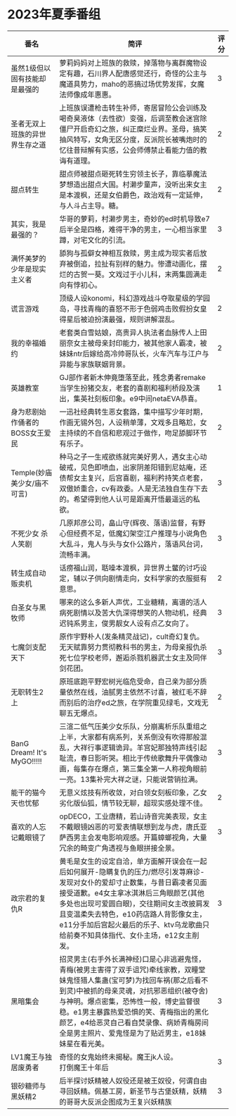 # 2023年夏季番组

| 番名                         | 简评                                                                                                                                                                                          | 评分 |
|----------------------------|---------------------------------------------------------------------------------------------------------------------------------------------------------------------------------------------|----|
| 虽然1级但以固有技能却是最强的            | 萝莉妈妈对上班族的救赎，掉落物与离群魔物设定有趣，石川界人配唐感觉还行，奇怪的公主与魔道具势力，maho的恶搞过场优势发挥，女魔法师像成年惠惠。<br>                                                                                                                | 3  |
| 圣者无双上班族的异世界生存之道            |  上班族误遭枪击转生补师，寄居冒险公会训练及喝奇臭液体（去性欲）变强，后调至教会迷宫除僵尸开启奇幻之旅，纠正糜烂业界。圣母，搞笑抽风特写，女角无区分度，反派院长被嘴炮时的忆往昔辩解有实感，公会师傅禁止看能力值的教诲有道理。<br>                                                                         | 2  |
| 甜点转生                       | 甜点师被甜点砸死转生穷领主长子，靠临摹魔法梦想造出甜点大国。村濑步童声，没听出来女主是本渡枫，还是女伯爵色，政治戏有一定延伸，与人斗占主导。糖。<br>                                                                                                                | 2  |
| 其实，我是最强的？                  | 华哥的萝莉，村濑步男主，奇妙的ed时机导致e7后半全是四格，难得干净的男主，一心相当家里蹲，对宅文化的引流。<br>                                                                                                                                  | 3  |
| 满怀美梦的少年是现实主义者              | 舔狗与孤僻女神相互救赎，男主成为现实者后放弃被倒追，拉扯有别样的魅力。惨遭动画化，摆烂的古贺一葵。文戏过于小儿科，末两集圆满走向有悖初心。<br>                                                                                                                   | 2  |
| 谎言游戏                       | 顶级人设konomi，科幻游戏战斗夺取星级的学园岛，寻找青梅的喜怒不形于色弱鸡击败假扮女皇得星后被迫扮演最强，规则讲解混乱。<br>                                                                                                                          | 2  |
| 我的幸福婚约                     | 老套类白雪姑娘，高贵异人执法者血脉传人上田丽奈女主被母亲封印能力，被其他家人霸凌，被妹妹ntr后嫁给高冷帅哥队长，火车汽车与江户与异能与家族联姻背景。<br>                                                                                                             | 2  |
| 英雄教室                       | GJ部作者新木伸竟堕落至此，残念勇者remake当学生扮猪交友，老套的喜剧和福利桥段及演出，集英社刻板印象。e9中间netaEVA恭喜。<br>                                                                                                                    | 1  |
| 身为悲剧始作俑者的BOSS女王爱民          | 一迅社经典转生恶女套路，集中描写少年时期，作画无锡外包，人设稍单薄，文戏多且略尬，女主持续的不自信和悲观过于做作，吻足舔脚环节有乐子。<br>                                                                                                                     | 2  |
| Temple(妙庙美少女/庙不可言)         | 种马之子一生戒欲练就完美好男人，遇女主心动破戒，见色即喷血，出家阴差阳错到尼姑庵，还债帮女主复兴，后宫喜剧，福利矜持笑点老套，双傲娇重合，cv有政委。人是无法独自生存下去的。希望得到他人认可是距离开悟最遥远的私欲。<br>                                                                             | 3  |
| 不死少女 杀人笑剧                  | 几原邦彦公司，畠山守(辉夜、落语)监督，有野心但经费不足，低魔幻架空江户推理与小说角色大乱斗，鬼人与头与女仆公路片，落语风台词，流畅丰满。<br>                                                                                                                   | 3  |
| 转生成自动贩卖机                   | 话痨福山润，聒噪本渡枫，异世界土鳖的讨巧设定，辅以子供向剧情走向，女科学家的衣服挺有意思。<br>                                                                                                                                           | 2  |
| 白圣女与黑牧师                    | 哪来的这么多新人声优，工业糖精，离谱的活人病死剧情以及苦大仇深得想笑的人物动机，经典迟钝系男主，俊男靓女人设有点乙女向了。<br>                                                                                                                           | 3  |
| 七魔剑支配天下                    | 原作宇野朴人(发条精灵战记)，cult奇幻复仇。<br>无天赋靠努力贯彻教科书的男主，为母亲报仇杀死七位学校老师，邂逅杀戮机器武士女主及同伴剑花团。                                                                                                                  | 3  |
| 无职转生2 上                    | 原班底跑平野宏树光临危受命，自己亲为部分质量依然在线，油腻男主依然不讨喜，被红毛不辞而别后的治疗ed之旅，在学院重见绿毛，文戏无聊五无爆点。<br>                                                                                                                  | 2  |
| BanG Dream! It's MyGO!!!!! | 三渲二低气压美少女乐队，分崩离析乐队重组之上半，大家都有病系列，关系倒没有吹得那般混乱，大祥行事逻辑诡异。羊宫妃那独特声线引起耻流，春日影听哭。相比于传统歌舞升平偶像动画，每集存在爆点，第三集全第一人称视角眼前一亮。13集补完大祥之谜，只能说营销拉满。<br>                                                          | 3  |
| 能干的猫今天也忧郁                  | 无意义炫技有所收敛，对白领女刻板印象，乙女劣化版仙狐，情节较无聊，超现实感处理不佳。<br>                                                                                                                                              | 2  |
| 喜欢的人忘记戴眼镜了                 | opDECO，工业唐精，若山诗音完美表现，女主不戴眼镜凶恶的可爱表情联想到龙与虎，唐氏亚萨西男主会发电影响观感。开篇蟑螂视角，大量冗余的畸变广角透视与鱼眼拼接全景。<br>                                                                                                      | 3  |
| 政宗君的复仇R                    | 黄毛是女生的设定自洽，单方面解开误会在一起后如何展开-隐瞒复仇的压力/燃尽引发荨麻诊-发现对女仆的爱却寸止数集，与昔日霸凌者见面接受道歉。e4女主拿冰淇淋后三角眼颜艺(其他多处也出现可爱圆白眼)，交往期间女主改披肩发且变温柔失去特色，e10药店路人背影像女主，e11分手加后宫起火最后的乐子、ktv乌龙歌曲只给前奏不知具体指代、女仆主场，e12女主削发。<br>       | 3  |
| 黑暗集会                       | 招灵男主(右手外长满神经)口是心非逃避鬼怪，青梅(被男主害得了双手诅咒)牵线家教，双瞳堂妹鬼怪猎人集蛊(宝可梦)为找回车祸(那之后看不到灵)中被抓的母亲灵魂，对抗邪恶组织(被夺舍)与神明。爆点密集，恐怖性一般，博史监督很稳。e1男主暴露热爱恐惧的笑、青梅指出的黑化颜艺，e4给恶灵自己看自焚录像、病娇青梅房间全是男主照片、爱鬼怪是为了贴近男主，e18妹妹星在看光美。<br> | 3  |
| LV1魔王与独居废勇者                | 奇怪的女鬼始终未揭秘。魔王jk人设。<br>打倒魔王十年后                                                                                                                                                               | 3  |
| 银砂糖师与黑妖精2                  | 后半探讨妖精被人奴役还是被王奴役，何谓自由<br>寻回妖精。佩基工房，新圣节与古堡妖精，妖精的哥哥大反派企图成为王复兴妖精族                                                                                                                              | 3  |
